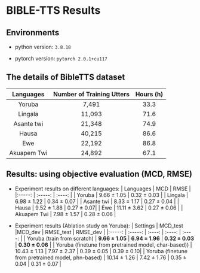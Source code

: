 # BIBLE-TTS Results
## Environments

  - python version: `3.8.18`

  - pytorch version: `pytorch 2.0.1+cu117`

## The details of BibleTTS dataset

  | Languages  | Number of Training Utters | Hours (h) |
  |:-----: | :-----: | :----: |
  | Yoruba |  7,491  |  33.3  |
  | Lingala | 11,093  | 71.6 |
  | Asante twi |  21,348 | 74.9 |
  | Hausa | 40,215 | 86.6  |
  | Ewe |  22,192 |  86.8  |
  | Akuapem Twi | 24,892  | 67.1  |




## Results: using objective evaluation (MCD, RMSE) 

  * Experiment results on different languages:
    |   Languages     | MCD | RMSE |
    |:-----: | :-----: | :----: |
    | Yoruba |  9.66 ± 1.05  | 0.32 ± 0.03   |
    | Lingala |  6.98 ± 1.22 | 0.34 ± 0.07 |
    | Asante twi | 8.33 ± 1.17 | 0.27 ± 0.04 |
    | Hausa | 9.52 ± 1.88 | 0.27 ± 0.07|
    | Ewe | 11.11 ± 3.62 |  0.27 ± 0.06 |
    | Akuapem Twi |  7.98 ± 1.57 | 0.28 ± 0.06 |

  * Experiment results (Ablation study on Yoruba): 
    |      Settings      | MCD_test |MCD_dev | RMSE_test | RMSE_dev |
    |:-----: | :-----: | :----: | :----: | :----: | 
    | Yoruba (train from scratch) | **9.66 ± 1.05** | **6.94 ± 1.96** | **0.32 ± 0.03** | **0.30 ± 0.06** |
    | Yoruba (finetune from pretrained model, char-based)) |  10.43 ± 1.13  | 7.97 ± 2.37 | 0.39 ± 0.05 | 0.39 ± 0.10|
    | Yoruba (finetune from pretrained model, phn-based) |  10.14 ± 1.26  | 7.42 ± 1.76 | 0.35 ± 0.04 | 0.31 ± 0.07 |

